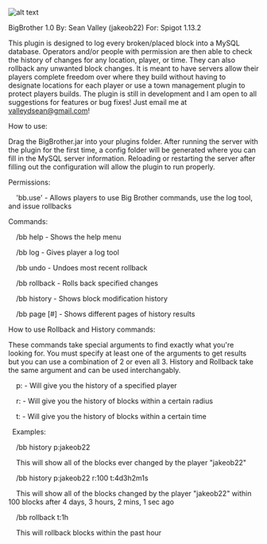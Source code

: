 ![alt text](https://cdn.discordapp.com/attachments/551684392087584768/551689978606780427/hero.png)

BigBrother 1.0
By: Sean Valley (jakeob22)
For: Spigot 1.13.2

This plugin is designed to log every broken/placed block into a MySQL database. Operators and/or people with permission are then able to check the history of changes for any location, player, or time. They can also rollback any unwanted block changes. It is meant to have servers allow their players complete freedom over where they build without having to designate locations for each player or use a town management plugin to protect players builds. The plugin is still in development and I am open to all suggestions for features or bug fixes! Just email me at valleydsean@gmail.com!

How to use:

Drag the BigBrother.jar into your plugins folder. After running the server with the plugin for the first time, a config folder will be generated where you can fill in the MySQL server information. Reloading or restarting the server after filling out the configuration will allow the plugin to run properly.

Permissions:

&nbsp;&nbsp;&nbsp;&nbsp;'bb.use' - Allows players to use Big Brother commands, use the log tool, and issue rollbacks

Commands:

  &nbsp;&nbsp;&nbsp;&nbsp;/bb help - Shows the help menu
  
  &nbsp;&nbsp;&nbsp;&nbsp;/bb log - Gives player a log tool
  
  &nbsp;&nbsp;&nbsp;&nbsp;/bb undo - Undoes most recent rollback
  
  &nbsp;&nbsp;&nbsp;&nbsp;/bb rollback - Rolls back specified changes
  
  &nbsp;&nbsp;&nbsp;&nbsp;/bb history - Shows block modification history
  
  &nbsp;&nbsp;&nbsp;&nbsp;/bb page [#] - Shows different pages of history results
  
  
How to use Rollback and History commands:

These commands take special arguments to find exactly what you're looking for. You must specify at least one of the arguments to get results but you can use a combination of 2 or even all 3. History and Rollback take the same argument and can be used interchangably.
  
  &nbsp;&nbsp;&nbsp;&nbsp;p:<playername> - Will give you the history of a specified player
  
  &nbsp;&nbsp;&nbsp;&nbsp;r:<radius> - Will give you the history of blocks within a certain radius
  
  &nbsp;&nbsp;&nbsp;&nbsp;t:<time> - Will give you the history of blocks within a certain time
  
  &nbsp;&nbsp;Examples:
  
  &nbsp;&nbsp;&nbsp;&nbsp;/bb history p:jakeob22
  
  &nbsp;&nbsp;&nbsp;&nbsp;This will show all of the blocks ever changed by the player "jakeob22"
  
  &nbsp;&nbsp;&nbsp;&nbsp;/bb history p:jakeob22 r:100 t:4d3h2m1s
  
  &nbsp;&nbsp;&nbsp;&nbsp;This will show all of the blocks changed by the player "jakeob22" within 100 blocks after 4 days, 3 hours, 2 mins, 1 sec ago
  
  &nbsp;&nbsp;&nbsp;&nbsp;/bb rollback t:1h
  
  &nbsp;&nbsp;&nbsp;&nbsp;This will rollback blocks within the past hour
